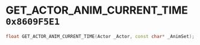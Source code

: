 # GET_ACTOR_ANIM_CURRENT_TIME `0x8609F5E1`

```cpp
float GET_ACTOR_ANIM_CURRENT_TIME(Actor _Actor, const char* _AnimSet);
```